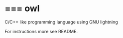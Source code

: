 ===
owl
===

C/C++ like programming language using GNU lightning

For instructions more see README.
